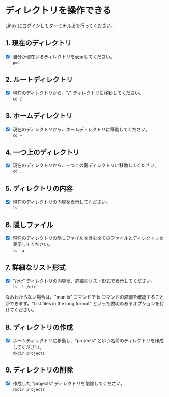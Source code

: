 # ディレクトリを操作できる

Linux にログインしてターミナル上で行ってください。

## 1. 現在のディレクトリ

- [x] 自分が現在いるディレクトリを表示してください。  
`pwd`

## 2. ルートディレクトリ

- [x] 現在のディレクトリから、"/" ディレクトリに移動してください。  
`cd /`

## 3. ホームディレクトリ

- [x] 現在のディレクトリから、ホームディレクトリに移動してください。  
`cd ~`

## 4. 一つ上のディレクトリ

- [x] 現在のディレクトリから、一つ上の親ディレクトリに移動してください。  
`cd ..`

## 5. ディレクトリの内容

- [x] 現在のディレクトリの内容を表示してください。  
`ls`   

## 6. 隠しファイル

- [x] 現在のディレクトリの隠しファイルを含む全てのファイルとディレクトリを表示してください。  
`ls -a`

## 7. 詳細なリスト形式

- [x] "/etc" ディレクトリの内容を、詳細なリスト形式で表示してください。  
`ls -l /etc`

なおわからない場合は、"man ls" コマンドで ls コマンドの詳細を確認することができます。"List files in the long format" といった説明のあるオプションを付けてください。

## 8. ディレクトリの作成

- [x] ホームディレクトリに移動し、"projects" という名前のディレクトリを作成してください。  
`mkdir projects`

## 9. ディレクトリの削除

- [x] 作成した "projects" ディレクトリを削除してください。  
`rmdir projects`
